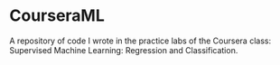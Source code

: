 # CourseraML
A repository of code I wrote in the practice labs of the Coursera class: Supervised Machine Learning: Regression and Classification.
